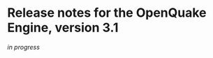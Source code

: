 Release notes for the OpenQuake Engine, version 3.1
===================================================

*in progress*
